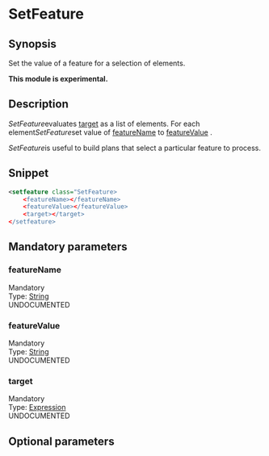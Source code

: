 <h1 class="module">SetFeature</h1>

## Synopsis

Set the value of a feature for a selection of elements.

**This module is experimental.**

## Description

*SetFeature*evaluates <a href="#target" class="param">target</a> as a list of elements. For each element*SetFeature*set value of <a href="#featureName" class="param">featureName</a> to <a href="#featureValue" class="param">featureValue</a> .

*SetFeature*is useful to build plans that select a particular feature to process.

## Snippet



```xml
<setfeature class="SetFeature>
    <featureName></featureName>
    <featureValue></featureValue>
    <target></target>
</setfeature>
```

## Mandatory parameters

<h3 id="featureName" class="param">featureName</h3>

<div class="param-level param-level-mandatory">Mandatory
</div>
<div class="param-type">Type: <a href="../converter/java.lang.String" class="converter">String</a>
</div>
UNDOCUMENTED

<h3 id="featureValue" class="param">featureValue</h3>

<div class="param-level param-level-mandatory">Mandatory
</div>
<div class="param-type">Type: <a href="../converter/java.lang.String" class="converter">String</a>
</div>
UNDOCUMENTED

<h3 id="target" class="param">target</h3>

<div class="param-level param-level-mandatory">Mandatory
</div>
<div class="param-type">Type: <a href="../converter/fr.inra.maiage.bibliome.alvisnlp.core.corpus.expressions.Expression" class="converter">Expression</a>
</div>
UNDOCUMENTED

## Optional parameters


